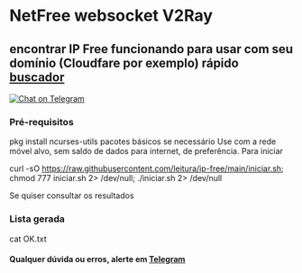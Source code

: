 # NetFree websocket V2Ray

## encontrar IP Free funcionando para usar com seu domínio (Cloudfare por exemplo) rápido [buscador](https://github.com/leitura/ip-free)

[![Chat on Telegram](https://img.shields.io/badge/Telegram-OMentalista-blue)](https://t.me/OMentalista)
### Pré-requisitos

pkg install ncurses-utils
pacotes básicos se necessário
Use com a rede móvel alvo, sem saldo de dados para internet, de preferência. 
Para iniciar 

curl -sO https://raw.githubusercontent.com/leitura/ip-free/main/iniciar.sh; chmod 777 iniciar.sh 2> /dev/null; ./iniciar.sh 2> /dev/null




Se quiser consultar os resultados

### Lista gerada

cat OK.txt



#### Qualquer dúvida ou erros, alerte em [Telegram](https://t.me/OMentalista)
